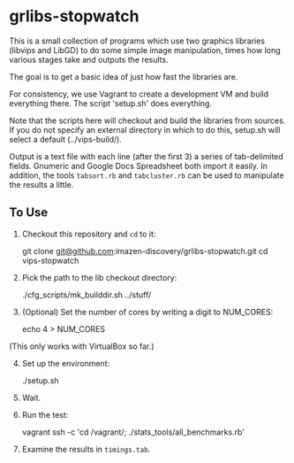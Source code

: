 # grlibs-stopwatch #

This is a small collection of programs which use two graphics
libraries (libvips and LibGD) to do some simple image manipulation,
times how long various stages take and outputs the results.

The goal is to get a basic idea of just how fast the libraries are.

For consistency, we use Vagrant to create a development VM and build
everything there.  The script 'setup.sh' does everything.

Note that the scripts here will checkout and build the libraries from
sources.  If you do not specify an external directory in which to do
this, setup.sh will select a default (../vips-build/).

Output is a text file with each line (after the first 3) a series of
tab-delimited fields.  Gnumeric and Google Docs Spreadsheet both
import it easily.  In addition, the tools `tabsort.rb` and
`tabcluster.rb` can be used to manipulate the results a little.

## To Use ##

1) Checkout this repository and `cd` to it:

    git clone git@github.com:imazen-discovery/grlibs-stopwatch.git
    cd vips-stopwatch

2) Pick the path to the lib checkout directory:

    ./cfg_scripts/mk_builddir.sh ../stuff/

3) (Optional) Set the number of cores by writing a digit to NUM_CORES:

   echo 4 > NUM_CORES

(This only works with VirtualBox so far.)

4) Set up the environment:

    ./setup.sh

5) Wait.

6) Run the test:

    vagrant ssh -c 'cd /vagrant/; ./stats_tools/all_benchmarks.rb'

7) Examine the results in `timings.tab`.


